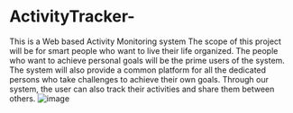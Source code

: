 # ActivityTracker-
This is a Web based Activity Monitoring system
The scope of this project will be for smart people who want to live their life organized. 
The people who want to achieve personal goals will be the prime users of the system.
The system will also provide a common platform for all the dedicated persons who take challenges to achieve their own goals.
Through our system, the user can also track their activities and share them between others.
![image](https://user-images.githubusercontent.com/57573621/210229504-d1194929-dc52-4586-9f21-f703df566797.png)


